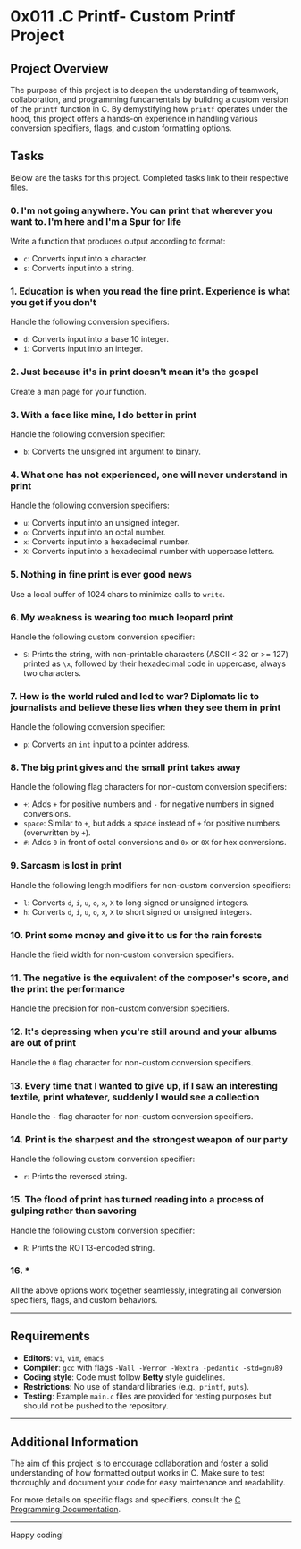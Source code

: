 # 0x011 .C Printf- Custom Printf Project

## Project Overview

The purpose of this project is to deepen the understanding of teamwork, collaboration, and programming fundamentals by building a custom version of the `printf` function in C. By demystifying how `printf` operates under the hood, this project offers a hands-on experience in handling various conversion specifiers, flags, and custom formatting options.

## Tasks

Below are the tasks for this project. Completed tasks link to their respective files.

### 0. I'm not going anywhere. You can print that wherever you want to. I'm here and I'm a Spur for life

Write a function that produces output according to format:
- `c`: Converts input into a character.
- `s`: Converts input into a string.

### 1. Education is when you read the fine print. Experience is what you get if you don't

Handle the following conversion specifiers:
- `d`: Converts input into a base 10 integer.
- `i`: Converts input into an integer.

### 2. Just because it's in print doesn't mean it's the gospel

Create a man page for your function.

### 3. With a face like mine, I do better in print

Handle the following conversion specifier:
- `b`: Converts the unsigned int argument to binary.

### 4. What one has not experienced, one will never understand in print

Handle the following conversion specifiers:
- `u`: Converts input into an unsigned integer.
- `o`: Converts input into an octal number.
- `x`: Converts input into a hexadecimal number.
- `X`: Converts input into a hexadecimal number with uppercase letters.

### 5. Nothing in fine print is ever good news

Use a local buffer of 1024 chars to minimize calls to `write`.

### 6. My weakness is wearing too much leopard print

Handle the following custom conversion specifier:
- `S`: Prints the string, with non-printable characters (ASCII < 32 or >= 127) printed as `\x`, followed by their hexadecimal code in uppercase, always two characters.

### 7. How is the world ruled and led to war? Diplomats lie to journalists and believe these lies when they see them in print

Handle the following conversion specifier:
- `p`: Converts an `int` input to a pointer address.

### 8. The big print gives and the small print takes away

Handle the following flag characters for non-custom conversion specifiers:
- `+`: Adds `+` for positive numbers and `-` for negative numbers in signed conversions.
- `space`: Similar to `+`, but adds a space instead of `+` for positive numbers (overwritten by `+`).
- `#`: Adds `0` in front of octal conversions and `0x` or `0X` for hex conversions.

### 9. Sarcasm is lost in print

Handle the following length modifiers for non-custom conversion specifiers:
- `l`: Converts `d`, `i`, `u`, `o`, `x`, `X` to long signed or unsigned integers.
- `h`: Converts `d`, `i`, `u`, `o`, `x`, `X` to short signed or unsigned integers.

### 10. Print some money and give it to us for the rain forests

Handle the field width for non-custom conversion specifiers.

### 11. The negative is the equivalent of the composer's score, and the print the performance

Handle the precision for non-custom conversion specifiers.

### 12. It's depressing when you're still around and your albums are out of print

Handle the `0` flag character for non-custom conversion specifiers.

### 13. Every time that I wanted to give up, if I saw an interesting textile, print whatever, suddenly I would see a collection

Handle the `-` flag character for non-custom conversion specifiers.

### 14. Print is the sharpest and the strongest weapon of our party

Handle the following custom conversion specifier:
- `r`: Prints the reversed string.

### 15. The flood of print has turned reading into a process of gulping rather than savoring

Handle the following custom conversion specifier:
- `R`: Prints the ROT13-encoded string.

### 16. *

All the above options work together seamlessly, integrating all conversion specifiers, flags, and custom behaviors.

---

## Requirements

- **Editors**: `vi`, `vim`, `emacs`
- **Compiler**: `gcc` with flags `-Wall -Werror -Wextra -pedantic -std=gnu89`
- **Coding style**: Code must follow **Betty** style guidelines.
- **Restrictions**: No use of standard libraries (e.g., `printf`, `puts`).
- **Testing**: Example `main.c` files are provided for testing purposes but should not be pushed to the repository.

---

## Additional Information

The aim of this project is to encourage collaboration and foster a solid understanding of how formatted output works in C. Make sure to test thoroughly and document your code for easy maintenance and readability.

For more details on specific flags and specifiers, consult the [C Programming Documentation](https://en.cppreference.com/w/c/io).

---

Happy coding!
